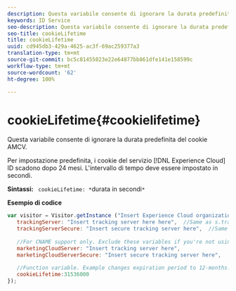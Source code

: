 ```yaml
---
description: Questa variabile consente di ignorare la durata predefinita del cookie AMCV.
keywords: ID Service
seo-description: Questa variabile consente di ignorare la durata predefinita del cookie AMCV.
seo-title: cookieLifetime
title: cookieLifetime
uuid: cd945db3-429a-4625-ac3f-69ac259377a3
translation-type: tm+mt
source-git-commit: bc5c81455023e22e64877bb861dfe141e158599c
workflow-type: tm+mt
source-wordcount: '62'
ht-degree: 100%

---
```



# cookieLifetime{#cookielifetime}

Questa variabile consente di ignorare la durata predefinita del cookie AMCV.

Per impostazione predefinita, i cookie del servizio [!DNL Experience Cloud] ID scadono dopo 24 mesi. L&#39;intervallo di tempo deve essere impostato in secondi.

**Sintassi:** ` cookieLifetime: *`durata in secondi`*`

**Esempio di codice**

```js
var visitor = Visitor.getInstance ("Insert Experience Cloud organization ID here",{ 
   trackingServer: "Insert tracking server here here",  //Same as s.trackingServer 
   trackingServerSecure: "Insert secure tracking server here",  //Same as s.trackingServerSecure 
 
   //For CNAME support only. Exclude these variables if you're not using CNAME 
   marketingCloudServer: "Insert tracking server here", 
   marketingCloudServerSecure: "Insert secure tracking server here", 
 
   //Function variable. Example changes expiration period to 12-months. 
   cookieLifetime:31536000 
});
```

